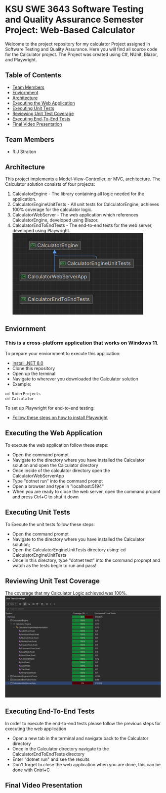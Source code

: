 # KSU SWE 3643 Software Testing and Quality Assurance Semester Project: Web-Based Calculator

Welcome to the project repository for my calculator Project assigned in Software Testing and Quality Assurance. Here you will find
all source code for the Calculator project. The Project was created using C#, NUnit, Blazor, and Playwright. 

## Table of Contents
- [Team Members](#team-members)
- [Enviornment](#enviornment)
- [Architecture](#architecture)
- [Executing the Web Application](#executing-the-web-application)
- [Executing Unit Tests](#executing-unit-tests)
- [Reviewing Unit Test Coverage](#reviewing-unit-test-coverage)
- [Executing End-To-End Tests](#executing-end-to-end-tests)
- [Final Video Presentation](#final-video-presentation)

## Team Members
- R.J Straiton

## Architecture
This project implements a Model-View-Controller, or MVC, architecture. The Calculator solution consists of four projects: 
1) CalculatorEngine - The library containing all logic needed for the application.
2) CalculatorEngineUnitTests - All unit tests for CalculatorEngine, achieves 100% coverage for the calculator logic.
3) CalculatorWebServer - The web application which references CalculatorEngine, developed using Blazor.
4) CalculatorEndToEndTests - The end-to-end tests for the web server, developed using Playwright.
![Calculator Logic](./images/Architecture.png)

## Enviornment
### This is a cross-platform application that works on Windows 11.

To prepare your enviornment to execute this application:
- [Install .NET 8.0](https://dotnet.microsoft.com/en-us/download)
- Clone this repository
- Open up the terminal
- Navigate to wherever you downloaded the Calculator solution
- Example:
```
cd RiderProjects
cd Calculator
```
To set up Playwright for end-to-end testing:
- [Follow these steps on how to install Playwright](https://playwright.dev/dotnet/docs/intro)


## Executing the Web Application
To execute the web application follow these steps:
- Open the command prompt
- Navigate to the directory where you have installed the Calculator solution and open the Calculator directory
- Once inside of the calculator directory open the CalculatorWebServerApp
- Type "dotnet run" into the command prompt
- Open a browser and type in "localhost:5194"
- When you are ready to close the web server, open the command propmt and press Ctrl+C to shut it down

## Executing Unit Tests
To Execute the unit tests follow these steps:
- Open the command prompt
- Navigate to the directory where you have installed the Calculator solution;
- Open the CalculatorEngineUnitTests directory using: cd CalculatorEngineUnitTests
- Once in this directory, type "dotnet test" into the command propmpt and watch as the tests begin to run and pass!

## Reviewing Unit Test Coverage
The coverage that my Calculator Logic achieved was 100%.
![Calculator Logic](./images/TestCoverage.png)

## Executing End-To-End Tests
In order to execute the end-to-end tests please follow the previous steps for executing the web application
- Open a new tab in the terminal and navigate back to the Calculator directory
- Once in the Calculator directory navigate to the CalculatorEndToEndTests directory
- Enter "dotnet run" and see the results
- Don't forget to close the web application when you are done, this can be done with Cntrl+C

## Final Video Presentation 
